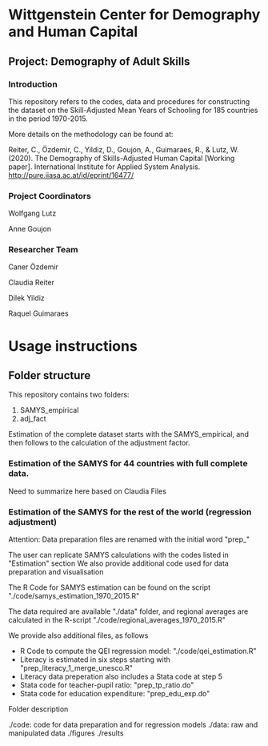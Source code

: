 # Wittgenstein Center for Demography and Human Capital 

## Project: Demography of Adult Skills

### Introduction

This repository refers to the codes, data and procedures for constructing the dataset on the Skill-Adjusted Mean Years of Schooling for 185 countries in the period 1970-2015.

More details on the methodology can be found at:

Reiter, C., Özdemir, C., Yildiz, D., Goujon, A., Guimaraes, R., & Lutz, W. (2020). The Demography of Skills-Adjusted Human Capital [Working paper]. International Institute for Applied System Analysis. http://pure.iiasa.ac.at/id/eprint/16477/


### Project Coordinators

Wolfgang Lutz

Anne Goujon

### Researcher Team

Caner Özdemir

Claudia Reiter

Dilek Yildiz

Raquel Guimaraes 

# Usage instructions

## Folder structure

This repository contains two folders:

1. SAMYS_empirical
2. adj_fact

Estimation of the complete dataset starts with the SAMYS_empirical, and then follows to the calculation of the adjustment factor.

### Estimation of the SAMYS for 44 countries with full complete data.

Need to summarize here based on Claudia Files

### Estimation of the SAMYS for the rest of the world (regression adjustment)

Attention: Data preparation files are renamed with the initial word "prep_"

The user can replicate SAMYS calculations with the codes listed in "Estimation" section
We also provide additional code used for data preparation and visualisation

The R Code for SAMYS estimation can be found on the script "./code/samys_estimation_1970_2015.R"

The data required are available "./data" folder, and regional averages are calculated in the R-script "./code/regional_averages_1970_2015.R"

We provide also additional files, as follows

- R Code to compute the QEI regression model: "./code/qei_estimation.R"
- Literacy is estimated in six steps starting with "prep_literacy_1_merge_unesco.R"
- Literacy data preperation also includes a Stata code at step 5
- Stata code for teacher-pupil ratio: "prep_tp_ratio.do"
- Stata code for education expenditure: "prep_edu_exp.do"

Folder description

./code: code for data preparation and for regression models
./data: raw and manipulated data
./figures
./results